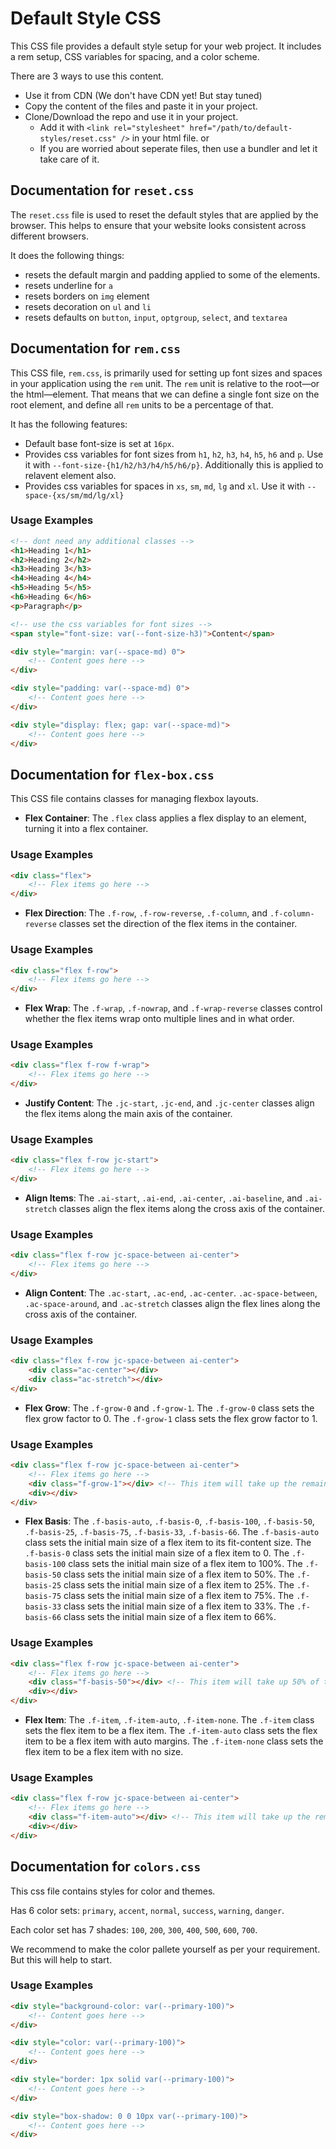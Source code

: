 # Default Style CSS

This CSS file provides a default style setup for your web project. It includes a rem setup, CSS variables for spacing, and a color scheme.

There are 3 ways to use this content.
- Use it from CDN (We don't have CDN yet! But stay tuned)
- Copy the content of the files and paste it in your project.
- Clone/Download the repo and use it in your project. 
	- Add it with `<link rel="stylesheet" href="/path/to/default-styles/reset.css" />` in your html file. or
	- If you are worried about seperate files, then use a bundler and let it take care of it. 

## Documentation for `reset.css`

The `reset.css` file is used to reset the default styles that are applied by the browser. This helps to ensure that your website looks consistent across different browsers.

It does the following things:

-   resets the default margin and padding applied to some of the elements.
-   resets underline for `a`
-   resets borders on `img` element
-   resets decoration on `ul` and `li`
-   resets defaults on `button`, `input`, `optgroup`, `select`, and `textarea`

## Documentation for `rem.css`

This CSS file, `rem.css`, is primarily used for setting up font sizes and spaces in your application using the `rem` unit. The `rem` unit is relative to the root—or the html—element. That means that we can define a single font size on the root element, and define all `rem` units to be a percentage of that.

It has the following features:

-   Default base font-size is set at `16px`.
-   Provides css variables for font sizes from `h1`, `h2`, `h3`, `h4`, `h5`, `h6` and `p`. Use it with `--font-size-{h1/h2/h3/h4/h5/h6/p}`. Additionally this is applied to relavent element also.
-   Provides css variables for spaces in `xs`, `sm`, `md`, `lg` and `xl`. Use it with `--space-{xs/sm/md/lg/xl}`

### Usage Examples

```html
<!-- dont need any additional classes -->
<h1>Heading 1</h1>
<h2>Heading 2</h2>
<h3>Heading 3</h3>
<h4>Heading 4</h4>
<h5>Heading 5</h5>
<h6>Heading 6</h6>
<p>Paragraph</p>

<!-- use the css variables for font sizes -->
<span style="font-size: var(--font-size-h3)">Content</span>
```

```html
<div style="margin: var(--space-md) 0">
	<!-- Content goes here -->
</div>
```

```html
<div style="padding: var(--space-md) 0">
	<!-- Content goes here -->
</div>
```

```html
<div style="display: flex; gap: var(--space-md)">
	<!-- Content goes here -->
</div>
```

## Documentation for `flex-box.css`

This CSS file contains classes for managing flexbox layouts.

-   **Flex Container**: The `.flex` class applies a flex display to an element, turning it into a flex container.

### Usage Examples

```html
<div class="flex">
	<!-- Flex items go here -->
</div>
```

-   **Flex Direction**: The `.f-row`, `.f-row-reverse`, `.f-column`, and `.f-column-reverse` classes set the direction of the flex items in the container.

### Usage Examples

```html
<div class="flex f-row">
	<!-- Flex items go here -->
</div>
```

-   **Flex Wrap**: The `.f-wrap`, `.f-nowrap`, and `.f-wrap-reverse` classes control whether the flex items wrap onto multiple lines and in what order.

### Usage Examples

```html
<div class="flex f-row f-wrap">
	<!-- Flex items go here -->
</div>
```

-   **Justify Content**: The `.jc-start`, `.jc-end`, and `.jc-center` classes align the flex items along the main axis of the container.

### Usage Examples

```html
<div class="flex f-row jc-start">
	<!-- Flex items go here -->
</div>
```

-   **Align Items**: The `.ai-start`, `.ai-end`, `.ai-center`, `.ai-baseline`, and `.ai-stretch` classes align the flex items along the cross axis of the container.

### Usage Examples

```html
<div class="flex f-row jc-space-between ai-center">
	<!-- Flex items go here -->
</div>
```

-   **Align Content**: The `.ac-start`, `.ac-end`, `.ac-center`. `.ac-space-between`, `.ac-space-around`, and `.ac-stretch` classes align the flex lines along the cross axis of the container.

### Usage Examples

```html
<div class="flex f-row jc-space-between ai-center">
	<div class="ac-center"></div>
	<div class="ac-stretch"></div>
</div>
```

-   **Flex Grow**: The `.f-grow-0` and `.f-grow-1`. The `.f-grow-0` class sets the flex grow factor to 0. The `.f-grow-1` class sets the flex grow factor to 1.

### Usage Examples

```html
<div class="flex f-row jc-space-between ai-center">
	<!-- Flex items go here -->
	<div class="f-grow-1"></div> <!-- This item will take up the remaining space -->
	<div></div>
</div>
```

-   **Flex Basis**: The `.f-basis-auto`, `.f-basis-0`, `.f-basis-100`, `.f-basis-50`, `.f-basis-25`, `.f-basis-75`, `.f-basis-33`, `.f-basis-66`. The `.f-basis-auto` class sets the initial main size of a flex item to its fit-content size. The `.f-basis-0` class sets the initial main size of a flex item to 0. The `.f-basis-100` class sets the initial main size of a flex item to 100%. The `.f-basis-50` class sets the initial main size of a flex item to 50%. The `.f-basis-25` class sets the initial main size of a flex item to 25%. The `.f-basis-75` class sets the initial main size of a flex item to 75%. The `.f-basis-33` class sets the initial main size of a flex item to 33%. The `.f-basis-66` class sets the initial main size of a flex item to 66%.

### Usage Examples

```html
<div class="flex f-row jc-space-between ai-center">
	<!-- Flex items go here -->
	<div class="f-basis-50"></div> <!-- This item will take up 50% of the space -->
	<div></div>
</div>
```

- **Flex Item**: The `.f-item`, `.f-item-auto`, `.f-item-none`. The `.f-item` class sets the flex item to be a flex item. The `.f-item-auto` class sets the flex item to be a flex item with auto margins. The `.f-item-none` class sets the flex item to be a flex item with no size.

### Usage Examples

```html
<div class="flex f-row jc-space-between ai-center">
	<!-- Flex items go here -->
	<div class="f-item-auto"></div> <!-- This item will take up the remaining space -->
	<div></div>
</div>
```

## Documentation for `colors.css `

This css file contains styles for color and themes.

Has 6 color sets: `primary`, `accent`, `normal`, `success`, `warning`, `danger`.

Each color set has 7 shades: `100`, `200`, `300`, `400`, `500`, `600`, `700`.

We recommend to make the color pallete yourself as per your requirement. But this will help to start.

### Usage Examples

```html
<div style="background-color: var(--primary-100)">
	<!-- Content goes here -->
</div>
```

```html
<div style="color: var(--primary-100)">
	<!-- Content goes here -->
</div>
```

```html
<div style="border: 1px solid var(--primary-100)">
	<!-- Content goes here -->
</div>
```

```html
<div style="box-shadow: 0 0 10px var(--primary-100)">
	<!-- Content goes here -->
</div>
```